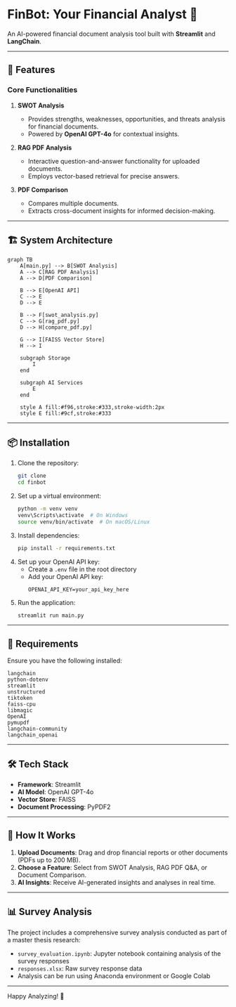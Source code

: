 # FinBot: Your Financial Analyst 📄

An AI-powered financial document analysis tool built with **Streamlit** and **LangChain**.

---

## 🚀 Features

### **Core Functionalities**
1. **SWOT Analysis**  
   - Provides strengths, weaknesses, opportunities, and threats analysis for financial documents.
   - Powered by **OpenAI GPT-4o** for contextual insights.
   
2. **RAG PDF Analysis**  
   - Interactive question-and-answer functionality for uploaded documents.
   - Employs vector-based retrieval for precise answers.

3. **PDF Comparison**  
   - Compares multiple documents.
   - Extracts cross-document insights for informed decision-making.

---

## 🏗️ System Architecture

```mermaid
graph TB
    A[main.py] --> B[SWOT Analysis]
    A --> C[RAG PDF Analysis]
    A --> D[PDF Comparison]
    
    B --> E[OpenAI API]
    C --> E
    D --> E
    
    B --> F[swot_analysis.py]
    C --> G[rag_pdf.py]
    D --> H[compare_pdf.py]
    
    G --> I[FAISS Vector Store]
    H --> I
    
    subgraph Storage
        I
    end
    
    subgraph AI Services
        E
    end
    
    style A fill:#f96,stroke:#333,stroke-width:2px
    style E fill:#9cf,stroke:#333
```

---

## 📦 Installation

1. Clone the repository:
   ```bash
   git clone
   cd finbot
   ```
2. Set up a virtual environment:
   ```bash
   python -m venv venv
   venv\Scripts\activate  # On Windows
   source venv/bin/activate  # On macOS/Linux
   ```
3. Install dependencies:
   ```bash
   pip install -r requirements.txt
   ```
4. Set up your OpenAI API key:
   - Create a `.env` file in the root directory
   - Add your OpenAI API key:
     ```
     OPENAI_API_KEY=your_api_key_here
     ```
5. Run the application:
   ```bash
   streamlit run main.py
   ```

---

## 🔧 Requirements

Ensure you have the following installed:

```text
langchain
python-dotenv
streamlit
unstructured
tiktoken
faiss-cpu
libmagic
OpenAI
pymupdf
langchain-community
langchain_openai 
```

---

## 🛠️ Tech Stack

- **Framework**: Streamlit
- **AI Model**: OpenAI GPT-4o
- **Vector Store**: FAISS
- **Document Processing**: PyPDF2
---

## 🌟 How It Works

1. **Upload Documents**: Drag and drop financial reports or other documents (PDFs up to 200 MB).
2. **Choose a Feature**: Select from SWOT Analysis, RAG PDF Q&A, or Document Comparison.
3. **AI Insights**: Receive AI-generated insights and analyses in real time.

---

## 📊 Survey Analysis

The project includes a comprehensive survey analysis conducted as part of a master thesis research:

- `survey_evaluation.ipynb`: Jupyter notebook containing analysis of the survey responses
- `responses.xlsx`: Raw survey response data
- Analysis can be run using Anaconda environment or Google Colab

---

Happy Analyzing! 🎉

